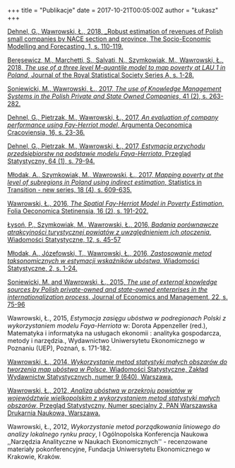 +++
title = "Publikacje"
date = 2017-10-21T00:05:00Z
author = "Łukasz"
+++

[Dehnel, G., Wawrowski, Ł., 2018, _Robust estimation of revenues of Polish small companies by NACE section and province, The Socio-Economic Modelling and Forecasting, 1, s. 110-119.](http://www.semf.pl/semf_1/pdf/Dehnel_Wawrowski.pdf)

[Beręsewicz, M., Marchetti, S., Salvati, N., Szymkowiak, M., Wawrowski, Ł., 2018, _The use of a three level M-quantile model to map poverty at LAU 1 in Poland_, Journal of the Royal Statistical Society Series A, s. 1-28.](https://rss.onlinelibrary.wiley.com/doi/10.1111/rssa.12349)

[Soniewicki, M., Wawrowski, Ł., 2017, _The use of Knowledge Management Systems in the Polish Private and State Owned Companies_, 41 (2), s. 263-282.](https://hrcak.srce.hr/190744)

[Dehnel, G., Pietrzak, M., Wawrowski, Ł., 2017, _An evaluation of company performance using Fay-Herriot model_, Argumenta Oeconomica Cracoviensia,  16, s. 23-36.](http://bazekon.icm.edu.pl/bazekon/element/bwmeta1.element.ekon-element-000171493384)

[Dehnel, G., Pietrzak, M., Wawrowski, Ł., 2017, _Estymacja przychodu przedsiębiorstw na podstawie modelu Faya-Herriota_, Przegląd Statystyczny, 64 (1), s. 79-94.](http://keii.ue.wroc.pl/przeglad/Rok_2017/Zeszyt%201/2017_64_1_079-094.pdf)

[Młodak, A., Szymkowiak, M., Wawrowski, Ł., 2017, _Mapping poverty at the level of subregions in Poland using indirect estimation_, Statistics in Transition - new series, 18 (4), s. 609-635.](https://stat.gov.pl/download/gfx/portalinformacyjny/en/defaultlistaplikow/3508/13/1/m.szymkowiak_a.mlodak_l.wawrowski-_mapping_poverty_at_the_level_of_subregions_in_poland_using_indirect_estimation.pdf)

[Wawrowski, Ł., 2016, _The Spatial Fay-Herriot Model in Poverty Estimation_, Folia Oeconomica Stetinensia, 16 (2), s. 191-202.](https://content.sciendo.com/view/journals/foli/16/2/article-p191.xml)

[Łysoń, P., Szymkowiak, M., Wawrowski, Ł., 2016, _Badania porównawcze atrakcyjności turystycznej powiatów z uwzględnieniem ich otoczenia_, Wiadomości Statystyczne, 12, s. 45-57](https://stat.gov.pl/files/gfx/portalinformacyjny/pl/defaultaktualnosci/5982/7/22/1/ws_12_2016__06_piotr_lyson_marcin_szymkowiak_lukasz_wawrowski__badania_porownawcze_atrakcyjnosci_turysty.pdf)

[Młodak, A., Józefowski, T., Wawrowski, Ł., 2016, _Zastosowanie metod taksonomicznych w estymacji wskaźników ubóstwa_, Wiadomości Statystyczne, 2, s. 1-24.](https://stat.gov.pl/download/gfx/portalinformacyjny/pl/defaultaktualnosci/5982/7/11/1/ws_02_2016__01_andrzej_mlodak_tomasz_jozefowski_lukasz_wawrowski__zastosowanie_metod_taksonomicznych_w.pdf)

[Soniewicki, M. and Wawrowski, Ł., 2015, _The use of external knowledge sources by Polish private-owned and state-owned enterprises in the internationalization process_, Journal of Economics and Management, 22, s. 75-96](http://cejsh.icm.edu.pl/cejsh/element/bwmeta1.element.cejsh-20e6eee5-da50-4617-b9c0-1abcd435c9e1)

Wawrowski, Ł., 2015, _Estymacja zasięgu ubóstwa w podregionach Polski z wykorzystaniem modelu Faya-Herriota_ w: Dorota Appenzeller (red.), Matematyka i informatyka na usługach ekonomii : analityka gospodarcza, metody i narzędzia., Wydawnictwo Uniwersytetu Ekonomicznego w Poznaniu (UEP), Poznań, s. 171-182.

[Wawrowski, Ł., 2014, _Wykorzystanie metod statystyki małych obszarów do tworzenia map ubóstwa w Polsce_, Wiadomości Statystyczne, Zakład Wydawnictw Statystycznych, numer 9 (640),  Warszawa.](https://pts.stat.gov.pl/download/gfx/pts/pl/defaultstronaopisowa/52/2/1/oz_wiadomosci_statystyczne_9_2014.pdf)

[Wawrowski, Ł., 2012, _Analiza ubóstwa w przekroju powiatów w województwie wielkopolskim z wykorzystaniem metod statystyki małych obszarów_, Przegląd Statystyczny, Numer specjalny 2, PAN Warszawska Drukarnia Naukowa, Warszawa.](http://cejsh.icm.edu.pl/cejsh/element/bwmeta1.element.ekon-element-000171290867)

Wawrowski, Ł., 2012, _Wykorzystanie metod porządkowania liniowego do analizy lokalnego rynku pracy_, I Ogólnopolska Konferencja Naukowa ,,Narzędzia Analityczne w Naukach Ekonomicznych'' - recenzowane materiały pokonferencyjne, Fundacja Uniwersytetu Ekonomicznego w Krakowie, Kraków.